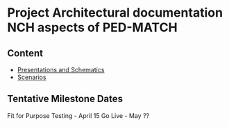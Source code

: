 # Project Architectural documentation NCH aspects of PED-MATCH

## Content
* [Presentations and Schematics](schematics)
* [Scenarios](scenarios/README.md)

## Tentative Milestone Dates
Fit for Purpose Testing - April 15
Go Live - May ??
